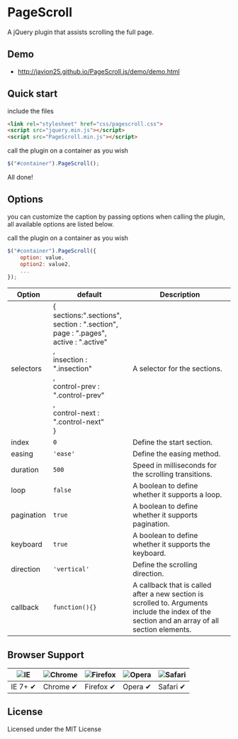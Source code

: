 # PageScroll
A jQuery plugin that assists scrolling the full page.

## Demo


* http://javion25.github.io/PageScroll.js/demo/demo.html

## Quick start

include the files
```html
<link rel="stylesheet" href="css/pagescroll.css">
<script src="jquery.min.js"></script>
<script src="PageScroll.min.js"></script>
```
call the plugin on a container as you wish
```js
$("#container").PageScroll();
```
All done!

## Options


you can customize the caption by passing options when calling the plugin, all available options are listed below.

call the plugin on a container as you wish
```js
$("#container").PageScroll({
    option: value,
    option2: value2,
    ...
});
```

| Option          | default       | Description      | 
|-----------------|---------------|------------------|
| selectors       | { <br/>sections:".sections",<br/>section : ".section",<br/>page : ".pages",<br/>active : ".active" <br/>,<br/>insection : ".insection" <br/>,<br/>control-prev : ".control-prev" <br/>,<br/>control-next : ".control-next" <br/> }  | A selector for the sections.                           | 
| index           | `0`           | Define the start section. | 
| easing          | `'ease'`      | Define the easing method. | 
| duration        | `500`         | Speed in milliseconds for the scrolling transitions.  | 
| loop            | `false`       | A boolean to define whether it supports a loop.    | 
| pagination      | `true`        | A boolean to define whether it supports pagination.   | 
| keyboard        | `true`        | A boolean to define whether it supports the keyboard.     | 
| direction       | `'vertical'`  | Define the scrolling direction.    | 
| callback        | `function(){}`          | A callback that is called after a new section is scrolled to. Arguments include the index of the section and an array of all section elements.        | 





## Browser Support

![IE](https://raw.github.com/alrra/browser-logos/master/internet-explorer/internet-explorer_48x48.png) | ![Chrome](https://raw.github.com/alrra/browser-logos/master/chrome/chrome_48x48.png) | ![Firefox](https://raw.github.com/alrra/browser-logos/master/firefox/firefox_48x48.png) | ![Opera](https://raw.github.com/alrra/browser-logos/master/opera/opera_48x48.png) | ![Safari](https://raw.github.com/alrra/browser-logos/master/safari/safari_48x48.png)
--- | --- | --- | --- | --- |
IE 7+ ✔ | Chrome ✔ | Firefox ✔ | Opera ✔ | Safari ✔ |


## License

Licensed under the MIT License
